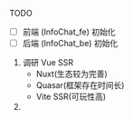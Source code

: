TODO

- [ ] 前端 (InfoChat_fe) 初始化
- [ ] 后端 (InfoChat_be) 初始化

1. 调研 Vue SSR
	+ Nuxt(生态较为完善)
	+ Quasar(框架存在时间长)
	+ Vite SSR(可玩性高)
2. 
	